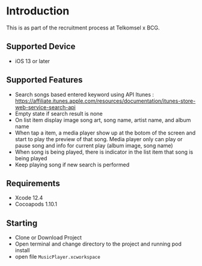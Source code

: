 # Introduction
This is as part of the recruitment process at Telkomsel x BCG. 

## Supported Device
- iOS 13 or later

## Supported Features
- Search songs based entered keyword using API Itunes : https://affiliate.itunes.apple.com/resources/documentation/itunes-store-web-service-search-api 
- Empty state if search result is none
- On list item display image song art, song name, artist name, and album name
- When tap a item, a media player show up at the botom of the screen and start to play the preview of that song. Media player only can play or pause song and info for current play (album image, song name)
- When song is being played, there is indicator in the list item that song is being played
- Keep playing song if new search is performed

## Requirements

- Xcode 12.4
- Cocoapods 1.10.1

Starting
---------
- Clone or Download Project
- Open terminal and change directory to the project and running pod install 
- open file `MusicPlayer.xcworkspace`
